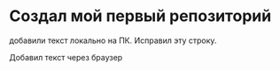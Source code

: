 # Создал мой первый репозиторий

добавили текст локально на ПК. Исправил эту строку.

Добавил текст через браузер
